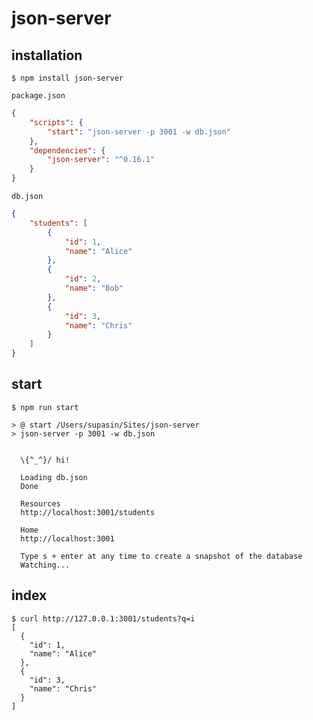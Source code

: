 # json-server

## installation

```console
$ npm install json-server
```

`package.json`

```json
{
    "scripts": {
        "start": "json-server -p 3001 -w db.json"
    },
    "dependencies": {
        "json-server": "^0.16.1"
    }
}
```

`db.json`

```json
{
    "students": [
        {
            "id": 1,
            "name": "Alice"
        },
        {
            "id": 2,
            "name": "Bob"
        },
        {
            "id": 3,
            "name": "Chris"
        }
    ]
}
```

## start

```console
$ npm run start

> @ start /Users/supasin/Sites/json-server
> json-server -p 3001 -w db.json


  \{^_^}/ hi!

  Loading db.json
  Done

  Resources
  http://localhost:3001/students

  Home
  http://localhost:3001

  Type s + enter at any time to create a snapshot of the database
  Watching...
```

## index

```console
$ curl http://127.0.0.1:3001/students?q=i
[
  {
    "id": 1,
    "name": "Alice"
  },
  {
    "id": 3,
    "name": "Chris"
  }
]
```

